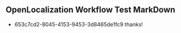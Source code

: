 ## OpenLocalization Workflow Test MarkDown
* 653c7cd2-8045-4153-9453-3d8465de1fc9 thanks!

<!--HONumber=Jul16_HO3-->


